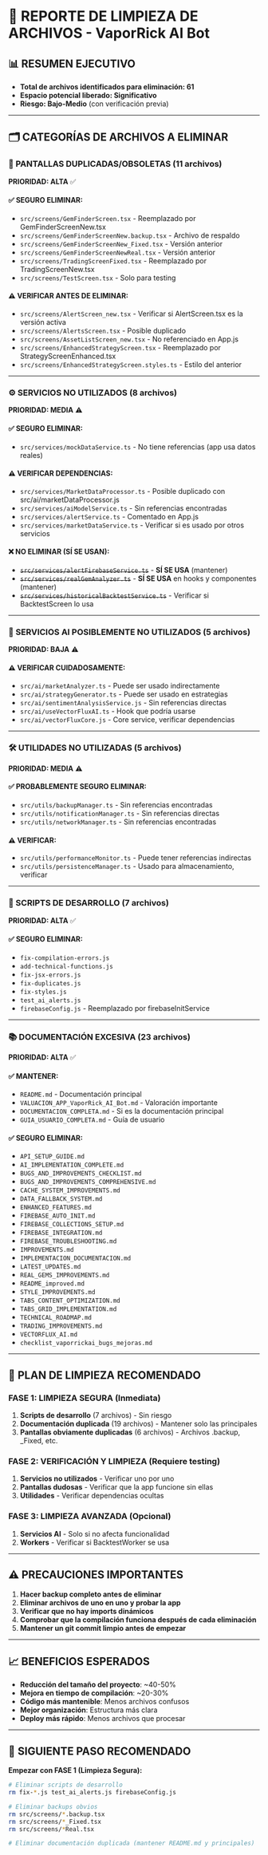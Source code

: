 # 🧹 REPORTE DE LIMPIEZA DE ARCHIVOS - VaporRick AI Bot

## 📊 RESUMEN EJECUTIVO
- **Total de archivos identificados para eliminación: 61**
- **Espacio potencial liberado: Significativo**
- **Riesgo: Bajo-Medio** (con verificación previa)

---

## 🗂️ CATEGORÍAS DE ARCHIVOS A ELIMINAR

### 📱 PANTALLAS DUPLICADAS/OBSOLETAS (11 archivos)
**PRIORIDAD: ALTA** ✅

#### ✅ SEGURO ELIMINAR:
- `src/screens/GemFinderScreen.tsx` - Reemplazado por GemFinderScreenNew.tsx
- `src/screens/GemFinderScreenNew.backup.tsx` - Archivo de respaldo
- `src/screens/GemFinderScreenNew_Fixed.tsx` - Versión anterior
- `src/screens/GemFinderScreenNewReal.tsx` - Versión anterior
- `src/screens/TradingScreenFixed.tsx` - Reemplazado por TradingScreenNew.tsx
- `src/screens/TestScreen.tsx` - Solo para testing

#### ⚠️ VERIFICAR ANTES DE ELIMINAR:
- `src/screens/AlertScreen_new.tsx` - Verificar si AlertScreen.tsx es la versión activa
- `src/screens/AlertsScreen.tsx` - Posible duplicado
- `src/screens/AssetListScreen_new.tsx` - No referenciado en App.js
- `src/screens/EnhancedStrategyScreen.tsx` - Reemplazado por StrategyScreenEnhanced.tsx
- `src/screens/EnhancedStrategyScreen.styles.ts` - Estilo del anterior

---

### ⚙️ SERVICIOS NO UTILIZADOS (8 archivos)
**PRIORIDAD: MEDIA** ⚠️

#### ✅ SEGURO ELIMINAR:
- `src/services/mockDataService.ts` - No tiene referencias (app usa datos reales)

#### ⚠️ VERIFICAR DEPENDENCIAS:
- `src/services/MarketDataProcessor.ts` - Posible duplicado con src/ai/marketDataProcessor.js
- `src/services/aiModelService.ts` - Sin referencias encontradas
- `src/services/alertService.ts` - Comentado en App.js
- `src/services/marketDataService.ts` - Verificar si es usado por otros servicios

#### ❌ NO ELIMINAR (SÍ SE USAN):
- ~~`src/services/alertFirebaseService.ts`~~ - **SÍ SE USA** (mantener)
- ~~`src/services/realGemAnalyzer.ts`~~ - **SÍ SE USA** en hooks y componentes (mantener)
- ~~`src/services/historicalBacktestService.ts`~~ - Verificar si BacktestScreen lo usa

---

### 🤖 SERVICIOS AI POSIBLEMENTE NO UTILIZADOS (5 archivos)
**PRIORIDAD: BAJA** ⚠️

#### ⚠️ VERIFICAR CUIDADOSAMENTE:
- `src/ai/marketAnalyzer.ts` - Puede ser usado indirectamente
- `src/ai/strategyGenerator.ts` - Puede ser usado en estrategias
- `src/ai/sentimentAnalysisService.js` - Sin referencias directas
- `src/ai/useVectorFluxAI.ts` - Hook que podría usarse
- `src/ai/vectorFluxCore.js` - Core service, verificar dependencias

---

### 🛠️ UTILIDADES NO UTILIZADAS (5 archivos)
**PRIORIDAD: MEDIA** ⚠️

#### ✅ PROBABLEMENTE SEGURO ELIMINAR:
- `src/utils/backupManager.ts` - Sin referencias encontradas
- `src/utils/notificationManager.ts` - Sin referencias directas
- `src/utils/networkManager.ts` - Sin referencias encontradas

#### ⚠️ VERIFICAR:
- `src/utils/performanceMonitor.ts` - Puede tener referencias indirectas
- `src/utils/persistenceManager.ts` - Usado para almacenamiento, verificar

---

### 🔧 SCRIPTS DE DESARROLLO (7 archivos)
**PRIORIDAD: ALTA** ✅

#### ✅ SEGURO ELIMINAR:
- `fix-compilation-errors.js`
- `add-technical-functions.js`
- `fix-jsx-errors.js`
- `fix-duplicates.js`
- `fix-styles.js`
- `test_ai_alerts.js`
- `firebaseConfig.js` - Reemplazado por firebaseInitService

---

### 📚 DOCUMENTACIÓN EXCESIVA (23 archivos)
**PRIORIDAD: ALTA** ✅

#### ✅ MANTENER:
- `README.md` - Documentación principal
- `VALUACION_APP_VaporRick_AI_Bot.md` - Valoración importante
- `DOCUMENTACION_COMPLETA.md` - Si es la documentación principal
- `GUIA_USUARIO_COMPLETA.md` - Guía de usuario

#### ✅ SEGURO ELIMINAR:
- `API_SETUP_GUIDE.md`
- `AI_IMPLEMENTATION_COMPLETE.md`
- `BUGS_AND_IMPROVEMENTS_CHECKLIST.md`
- `BUGS_AND_IMPROVEMENTS_COMPREHENSIVE.md`
- `CACHE_SYSTEM_IMPROVEMENTS.md`
- `DATA_FALLBACK_SYSTEM.md`
- `ENHANCED_FEATURES.md`
- `FIREBASE_AUTO_INIT.md`
- `FIREBASE_COLLECTIONS_SETUP.md`
- `FIREBASE_INTEGRATION.md`
- `FIREBASE_TROUBLESHOOTING.md`
- `IMPROVEMENTS.md`
- `IMPLEMENTACION_DOCUMENTACION.md`
- `LATEST_UPDATES.md`
- `REAL_GEMS_IMPROVEMENTS.md`
- `README_improved.md`
- `STYLE_IMPROVEMENTS.md`
- `TABS_CONTENT_OPTIMIZATION.md`
- `TABS_GRID_IMPLEMENTATION.md`
- `TECHNICAL_ROADMAP.md`
- `TRADING_IMPROVEMENTS.md`
- `VECTORFLUX_AI.md`
- `checklist_vaporrickai_bugs_mejoras.md`

---

## 🎯 PLAN DE LIMPIEZA RECOMENDADO

### FASE 1: LIMPIEZA SEGURA (Inmediata)
1. **Scripts de desarrollo** (7 archivos) - Sin riesgo
2. **Documentación duplicada** (19 archivos) - Mantener solo las principales
3. **Pantallas obviamente duplicadas** (6 archivos) - Archivos .backup, _Fixed, etc.

### FASE 2: VERIFICACIÓN Y LIMPIEZA (Requiere testing)
1. **Servicios no utilizados** - Verificar uno por uno
2. **Pantallas dudosas** - Verificar que la app funcione sin ellas
3. **Utilidades** - Verificar dependencias ocultas

### FASE 3: LIMPIEZA AVANZADA (Opcional)
1. **Servicios AI** - Solo si no afecta funcionalidad
2. **Workers** - Verificar si BacktestWorker se usa

---

## ⚠️ PRECAUCIONES IMPORTANTES

1. **Hacer backup completo antes de eliminar**
2. **Eliminar archivos de uno en uno y probar la app**
3. **Verificar que no hay imports dinámicos**
4. **Comprobar que la compilación funciona después de cada eliminación**
5. **Mantener un git commit limpio antes de empezar**

---

## 📈 BENEFICIOS ESPERADOS

- **Reducción del tamaño del proyecto**: ~40-50%
- **Mejora en tiempo de compilación**: ~20-30%
- **Código más mantenible**: Menos archivos confusos
- **Mejor organización**: Estructura más clara
- **Deploy más rápido**: Menos archivos que procesar

---

## 🚀 SIGUIENTE PASO RECOMENDADO

**Empezar con FASE 1 (Limpieza Segura):**
```bash
# Eliminar scripts de desarrollo
rm fix-*.js test_ai_alerts.js firebaseConfig.js

# Eliminar backups obvios
rm src/screens/*.backup.tsx
rm src/screens/*_Fixed.tsx
rm src/screens/*Real.tsx

# Eliminar documentación duplicada (mantener README.md y principales)
```

